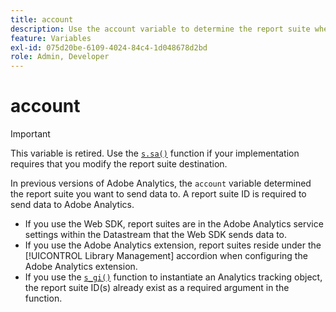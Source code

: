 ```yaml
---
title: account
description: Use the account variable to determine the report suite where data is sent to.
feature: Variables
exl-id: 075d20be-6109-4024-84c4-1d048678d2bd
role: Admin, Developer
---
```

# account

>[!IMPORTANT]
>
>This variable is retired. Use the [`s.sa()`](../functions/sa-method.md) function if your implementation requires that you modify the report suite destination.

In previous versions of Adobe Analytics, the `account` variable determined the report suite you want to send data to. A report suite ID is required to send data to Adobe Analytics.

* If you use the Web SDK, report suites are in the Adobe Analytics service settings within the Datastream that the Web SDK sends data to.
* If you use the Adobe Analytics extension, report suites reside under the [!UICONTROL Library Management] accordion when configuring the Adobe Analytics extension.
* If you use the [`s_gi()`](../functions/s-gi.md) function to instantiate an Analytics tracking object, the report suite ID(s) already exist as a required argument in the function.

